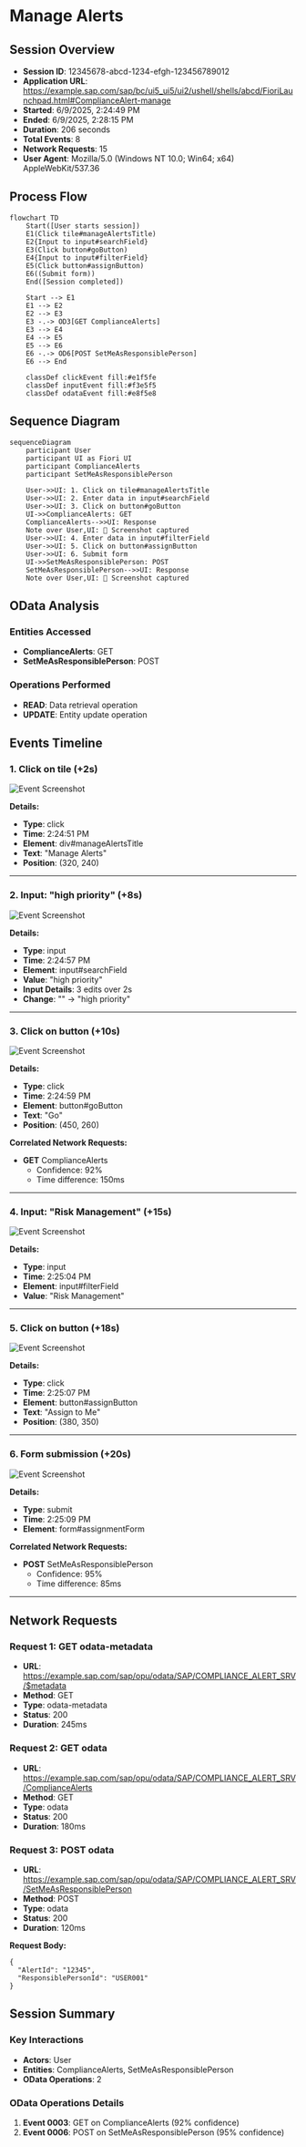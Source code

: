 # Manage Alerts

## Session Overview

- **Session ID**: 12345678-abcd-1234-efgh-123456789012
- **Application URL**: https://example.sap.com/sap/bc/ui5_ui5/ui2/ushell/shells/abcd/FioriLaunchpad.html#ComplianceAlert-manage
- **Started**: 6/9/2025, 2:24:49 PM
- **Ended**: 6/9/2025, 2:28:15 PM
- **Duration**: 206 seconds
- **Total Events**: 8
- **Network Requests**: 15
- **User Agent**: Mozilla/5.0 (Windows NT 10.0; Win64; x64) AppleWebKit/537.36

## Process Flow

```mermaid
flowchart TD
    Start([User starts session])
    E1(Click tile#manageAlertsTitle)
    E2{Input to input#searchField}
    E3(Click button#goButton)
    E4{Input to input#filterField}
    E5(Click button#assignButton)
    E6((Submit form))
    End([Session completed])
    
    Start --> E1
    E1 --> E2
    E2 --> E3
    E3 -.-> OD3[GET ComplianceAlerts]
    E3 --> E4
    E4 --> E5
    E5 --> E6
    E6 -.-> OD6[POST SetMeAsResponsiblePerson]
    E6 --> End
    
    classDef clickEvent fill:#e1f5fe
    classDef inputEvent fill:#f3e5f5
    classDef odataEvent fill:#e8f5e8
```

## Sequence Diagram

```mermaid
sequenceDiagram
    participant User
    participant UI as Fiori UI
    participant ComplianceAlerts
    participant SetMeAsResponsiblePerson
    
    User->>UI: 1. Click on tile#manageAlertsTitle
    User->>UI: 2. Enter data in input#searchField
    User->>UI: 3. Click on button#goButton
    UI->>ComplianceAlerts: GET
    ComplianceAlerts-->>UI: Response
    Note over User,UI: 📸 Screenshot captured
    User->>UI: 4. Enter data in input#filterField
    User->>UI: 5. Click on button#assignButton
    User->>UI: 6. Submit form
    UI->>SetMeAsResponsiblePerson: POST
    SetMeAsResponsiblePerson-->>UI: Response
    Note over User,UI: 📸 Screenshot captured
```

## OData Analysis

### Entities Accessed

- **ComplianceAlerts**: GET
- **SetMeAsResponsiblePerson**: POST

### Operations Performed

- **READ**: Data retrieval operation
- **UPDATE**: Entity update operation

## Events Timeline

### 1. Click on tile (+2s)

![Event Screenshot](fs-2025-06-09-1424-manage-alerts-0001-click.png)

**Details:**
- **Type**: click
- **Time**: 2:24:51 PM
- **Element**: div#manageAlertsTitle
- **Text**: "Manage Alerts"
- **Position**: (320, 240)

---

### 2. Input: "high priority" (+8s)

![Event Screenshot](fs-2025-06-09-1424-manage-alerts-0002-input.png)

**Details:**
- **Type**: input
- **Time**: 2:24:57 PM
- **Element**: input#searchField
- **Value**: "high priority"
- **Input Details**: 3 edits over 2s
- **Change**: "" → "high priority"

---

### 3. Click on button (+10s)

![Event Screenshot](fs-2025-06-09-1424-manage-alerts-0003-click.png)

**Details:**
- **Type**: click
- **Time**: 2:24:59 PM
- **Element**: button#goButton
- **Text**: "Go"
- **Position**: (450, 260)

**Correlated Network Requests:**

- **GET** ComplianceAlerts
  - Confidence: 92%
  - Time difference: 150ms

---

### 4. Input: "Risk Management" (+15s)

![Event Screenshot](fs-2025-06-09-1424-manage-alerts-0004-input.png)

**Details:**
- **Type**: input
- **Time**: 2:25:04 PM
- **Element**: input#filterField
- **Value**: "Risk Management"

---

### 5. Click on button (+18s)

![Event Screenshot](fs-2025-06-09-1424-manage-alerts-0005-click.png)

**Details:**
- **Type**: click
- **Time**: 2:25:07 PM
- **Element**: button#assignButton
- **Text**: "Assign to Me"
- **Position**: (380, 350)

---

### 6. Form submission (+20s)

![Event Screenshot](fs-2025-06-09-1424-manage-alerts-0006-submit.png)

**Details:**
- **Type**: submit
- **Time**: 2:25:09 PM
- **Element**: form#assignmentForm

**Correlated Network Requests:**

- **POST** SetMeAsResponsiblePerson
  - Confidence: 95%
  - Time difference: 85ms

---

## Network Requests

### Request 1: GET odata-metadata

- **URL**: https://example.sap.com/sap/opu/odata/SAP/COMPLIANCE_ALERT_SRV/$metadata
- **Method**: GET
- **Type**: odata-metadata
- **Status**: 200
- **Duration**: 245ms

### Request 2: GET odata

- **URL**: https://example.sap.com/sap/opu/odata/SAP/COMPLIANCE_ALERT_SRV/ComplianceAlerts
- **Method**: GET
- **Type**: odata
- **Status**: 200
- **Duration**: 180ms

### Request 3: POST odata

- **URL**: https://example.sap.com/sap/opu/odata/SAP/COMPLIANCE_ALERT_SRV/SetMeAsResponsiblePerson
- **Method**: POST
- **Type**: odata
- **Status**: 200
- **Duration**: 120ms

**Request Body:**
```
{
  "AlertId": "12345",
  "ResponsiblePersonId": "USER001"
}
```

## Session Summary

### Key Interactions

- **Actors**: User
- **Entities**: ComplianceAlerts, SetMeAsResponsiblePerson
- **OData Operations**: 2

### OData Operations Details

1. **Event 0003**: GET on ComplianceAlerts (92% confidence)
2. **Event 0006**: POST on SetMeAsResponsiblePerson (95% confidence)